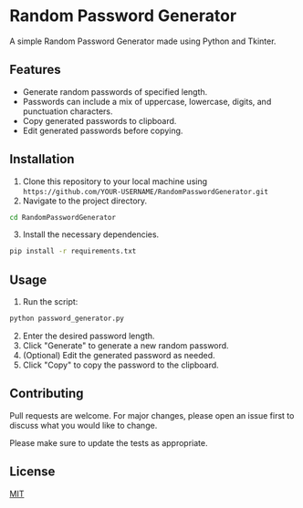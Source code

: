 # Random Password Generator

A simple Random Password Generator made using Python and Tkinter.

## Features
- Generate random passwords of specified length.
- Passwords can include a mix of uppercase, lowercase, digits, and punctuation characters.
- Copy generated passwords to clipboard.
- Edit generated passwords before copying.

## Installation

1. Clone this repository to your local machine using `https://github.com/YOUR-USERNAME/RandomPasswordGenerator.git`
2. Navigate to the project directory.
```bash
cd RandomPasswordGenerator
```
3. Install the necessary dependencies.
```bash
pip install -r requirements.txt
```

## Usage

1. Run the script:
```bash
python password_generator.py
```
2. Enter the desired password length.
3. Click "Generate" to generate a new random password.
4. (Optional) Edit the generated password as needed.
5. Click "Copy" to copy the password to the clipboard.

## Contributing
Pull requests are welcome. For major changes, please open an issue first to discuss what you would like to change.

Please make sure to update the tests as appropriate.

## License
[MIT](https://choosealicense.com/licenses/mit/)



